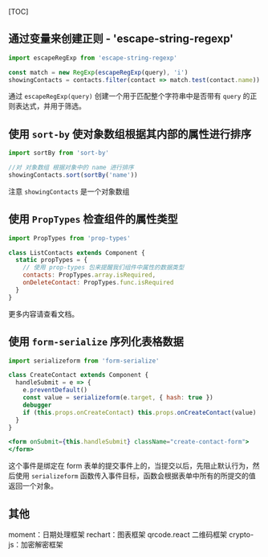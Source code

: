 [TOC]

## 通过变量来创建正则 - 'escape-string-regexp'

``` jsx
import escapeRegExp from 'escape-string-regexp'

const match = new RegExp(escapeRegExp(query), 'i')
showingContacts = contacts.filter(contact => match.test(contact.name))
```

通过 `escapeRegExp(query)` 创建一个用于匹配整个字符串中是否带有 `query` 的正则表达式，并用于筛选。



## 使用 `sort-by` 使对象数组根据其内部的属性进行排序

``` jsx
import sortBy from 'sort-by'

//对 对象数组 根据对象中的 name 进行排序
showingContacts.sort(sortBy('name'))
```

注意 `showingContacts` 是一个对象数组



## 使用 `PropTypes` 检查组件的属性类型

```jsx
import PropTypes from 'prop-types'

class ListContacts extends Component {
  static propTypes = {
    // 使用 prop-types 包来提醒我们组件中属性的数据类型
    contacts: PropTypes.array.isRequired,
    onDeleteContact: PropTypes.func.isRequired
  }
}
```

更多内容请查看文档。



## 使用 `form-serialize` 序列化表格数据

```jsx
import serializeform from 'form-serialize'

class CreateContact extends Component {
  handleSubmit = e => {
    e.preventDefault()
    const value = serializeform(e.target, { hash: true })
    debugger
    if (this.props.onCreateContact) this.props.onCreateContact(value)
  }
}

<form onSubmit={this.handleSubmit} className="create-contact-form">
</form>
```

这个事件是绑定在 form 表单的提交事件上的，当提交以后，先阻止默认行为，然后使用 `serializeform` 函数传入事件目标，函数会根据表单中所有的所提交的值返回一个对象。



## 其他

moment：日期处理框架
rechart：图表框架
qrcode.react 二维码框架
crypto-js：加密解密框架
